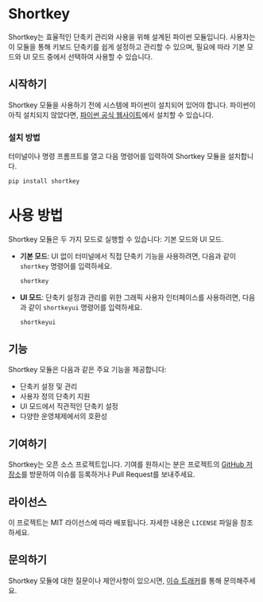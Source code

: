 # Shortkey

Shortkey는 효율적인 단축키 관리와 사용을 위해 설계된 파이썬 모듈입니다. 사용자는 이 모듈을 통해 키보드 단축키를 쉽게 설정하고 관리할 수 있으며, 필요에 따라 기본 모드와 UI 모드 중에서 선택하여 사용할 수 있습니다.

## 시작하기

Shortkey 모듈을 사용하기 전에 시스템에 파이썬이 설치되어 있어야 합니다. 파이썬이 아직 설치되지 않았다면, [파이썬 공식 웹사이트](https://www.python.org/downloads/)에서 설치할 수 있습니다.

### 설치 방법

터미널이나 명령 프롬프트를 열고 다음 명령어를 입력하여 Shortkey 모듈을 설치합니다.

```bash
pip install shortkey
````

# 사용 방법

Shortkey 모듈은 두 가지 모드로 실행할 수 있습니다: 기본 모드와 UI 모드.

- **기본 모드**: UI 없이 터미널에서 직접 단축키 기능을 사용하려면, 다음과 같이 `shortkey` 명령어를 입력하세요.

  ```bash
  shortkey
  ```

- **UI 모드**: 단축키 설정과 관리를 위한 그래픽 사용자 인터페이스를 사용하려면, 다음과 같이 `shortkeyui` 명령어를 입력하세요.

  ```bash
  shortkeyui
  ```

## 기능

Shortkey 모듈은 다음과 같은 주요 기능을 제공합니다:

- 단축키 설정 및 관리
- 사용자 정의 단축키 지원
- UI 모드에서 직관적인 단축키 설정
- 다양한 운영체제에서의 호환성

## 기여하기

Shortkey는 오픈 소스 프로젝트입니다. 기여를 원하시는 분은 프로젝트의 [GitHub 저장소](https://github.com/hakunamta00700/shortkey/issues)를 방문하여 이슈를 등록하거나 Pull Request를 보내주세요.

## 라이선스

이 프로젝트는 MIT 라이선스에 따라 배포됩니다. 자세한 내용은 `LICENSE` 파일을 참조하세요.

## 문의하기

Shortkey 모듈에 대한 질문이나 제안사항이 있으시면, [이슈 트래커](https://github.com/hakunamta00700/shortkey/issues)를 통해 문의해주세요.


